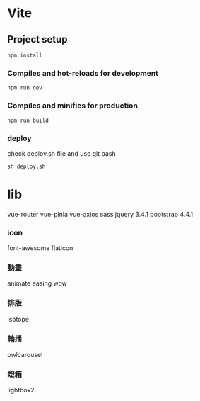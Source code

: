 # Vite 

## Project setup

```
npm install
```

### Compiles and hot-reloads for development

```
npm run dev
```

### Compiles and minifies for production

```
npm run build
```

### deploy
check deploy.sh file and use git bash

```
sh deploy.sh
```


# lib 
vue-router
vue-pinia
vue-axios
sass
jquery 3.4.1
bootstrap 4.4.1

### icon
font-awesome
flaticon 

### 動畫
animate 
easing 
wow 

### 排版
isotope

### 輪播
owlcarousel 

### 燈箱
lightbox2  